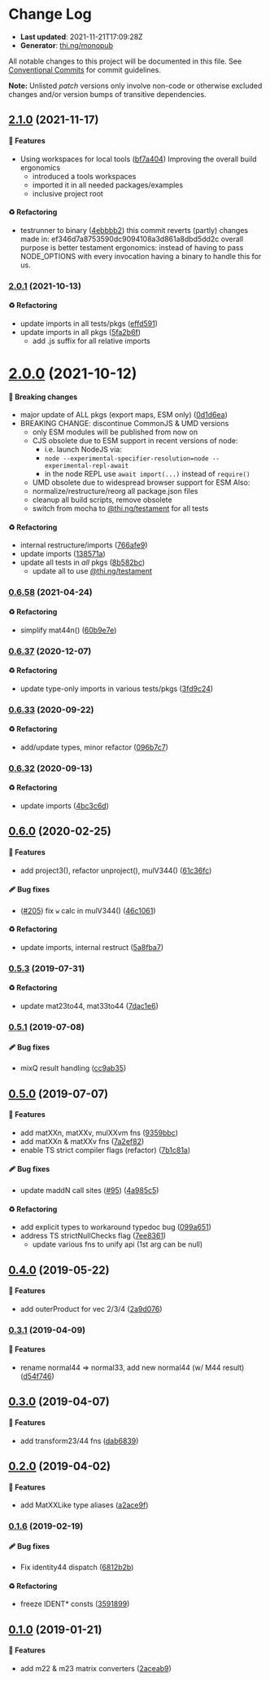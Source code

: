# Change Log

- **Last updated**: 2021-11-21T17:09:28Z
- **Generator**: [thi.ng/monopub](https://thi.ng/monopub)

All notable changes to this project will be documented in this file.
See [Conventional Commits](https://conventionalcommits.org/) for commit guidelines.

**Note:** Unlisted _patch_ versions only involve non-code or otherwise excluded changes
and/or version bumps of transitive dependencies.

## [2.1.0](https://github.com/thi-ng/umbrella/tree/@thi.ng/matrices@2.1.0) (2021-11-17)

#### 🚀 Features

- Using workspaces for local tools ([bf7a404](https://github.com/thi-ng/umbrella/commit/bf7a404))
  Improving the overall build ergonomics
  - introduced a tools workspaces
  - imported it in all needed packages/examples
  - inclusive project root

#### ♻️ Refactoring

- testrunner to binary ([4ebbbb2](https://github.com/thi-ng/umbrella/commit/4ebbbb2))
  this commit reverts (partly) changes made in:
  ef346d7a8753590dc9094108a3d861a8dbd5dd2c
  overall purpose is better testament ergonomics:
  instead of having to pass NODE_OPTIONS with every invocation
  having a binary to handle this for us.

### [2.0.1](https://github.com/thi-ng/umbrella/tree/@thi.ng/matrices@2.0.1) (2021-10-13)

#### ♻️ Refactoring

- update imports in all tests/pkgs ([effd591](https://github.com/thi-ng/umbrella/commit/effd591))
- update imports in all pkgs ([5fa2b6f](https://github.com/thi-ng/umbrella/commit/5fa2b6f))
  - add .js suffix for all relative imports

# [2.0.0](https://github.com/thi-ng/umbrella/tree/@thi.ng/matrices@2.0.0) (2021-10-12)

#### 🛑 Breaking changes

- major update of ALL pkgs (export maps, ESM only) ([0d1d6ea](https://github.com/thi-ng/umbrella/commit/0d1d6ea))
- BREAKING CHANGE: discontinue CommonJS & UMD versions
  - only ESM modules will be published from now on
  - CJS obsolete due to ESM support in recent versions of node:
    - i.e. launch NodeJS via:
    - `node --experimental-specifier-resolution=node --experimental-repl-await`
    - in the node REPL use `await import(...)` instead of `require()`
  - UMD obsolete due to widespread browser support for ESM
  Also:
  - normalize/restructure/reorg all package.json files
  - cleanup all build scripts, remove obsolete
  - switch from mocha to [@thi.ng/testament](https://github.com/thi-ng/umbrella/tree/main/packages/testament) for all tests

#### ♻️ Refactoring

- internal restructure/imports ([766afe9](https://github.com/thi-ng/umbrella/commit/766afe9))
- update imports ([138571a](https://github.com/thi-ng/umbrella/commit/138571a))
- update all tests in _all_ pkgs ([8b582bc](https://github.com/thi-ng/umbrella/commit/8b582bc))
  - update all to use [@thi.ng/testament](https://github.com/thi-ng/umbrella/tree/main/packages/testament)

### [0.6.58](https://github.com/thi-ng/umbrella/tree/@thi.ng/matrices@0.6.58) (2021-04-24)

#### ♻️ Refactoring

- simplify mat44n() ([60b9e7e](https://github.com/thi-ng/umbrella/commit/60b9e7e))

### [0.6.37](https://github.com/thi-ng/umbrella/tree/@thi.ng/matrices@0.6.37) (2020-12-07)

#### ♻️ Refactoring

- update type-only imports in various tests/pkgs ([3fd9c24](https://github.com/thi-ng/umbrella/commit/3fd9c24))

### [0.6.33](https://github.com/thi-ng/umbrella/tree/@thi.ng/matrices@0.6.33) (2020-09-22)

#### ♻️ Refactoring

- add/update types, minor refactor ([096b7c7](https://github.com/thi-ng/umbrella/commit/096b7c7))

### [0.6.32](https://github.com/thi-ng/umbrella/tree/@thi.ng/matrices@0.6.32) (2020-09-13)

#### ♻️ Refactoring

- update imports ([4bc3c6d](https://github.com/thi-ng/umbrella/commit/4bc3c6d))

## [0.6.0](https://github.com/thi-ng/umbrella/tree/@thi.ng/matrices@0.6.0) (2020-02-25)

#### 🚀 Features

- add project3(), refactor unproject(), mulV344() ([61c36fc](https://github.com/thi-ng/umbrella/commit/61c36fc))

#### 🩹 Bug fixes

- ([#205](https://github.com/thi-ng/umbrella/issues/205)) fix `w` calc in mulV344() ([46c1061](https://github.com/thi-ng/umbrella/commit/46c1061))

#### ♻️ Refactoring

- update imports, internal restruct ([5a8fba7](https://github.com/thi-ng/umbrella/commit/5a8fba7))

### [0.5.3](https://github.com/thi-ng/umbrella/tree/@thi.ng/matrices@0.5.3) (2019-07-31)

#### ♻️ Refactoring

- update mat23to44, mat33to44 ([7dac1e6](https://github.com/thi-ng/umbrella/commit/7dac1e6))

### [0.5.1](https://github.com/thi-ng/umbrella/tree/@thi.ng/matrices@0.5.1) (2019-07-08)

#### 🩹 Bug fixes

- mixQ result handling ([cc9ab35](https://github.com/thi-ng/umbrella/commit/cc9ab35))

## [0.5.0](https://github.com/thi-ng/umbrella/tree/@thi.ng/matrices@0.5.0) (2019-07-07)

#### 🚀 Features

- add matXXn, matXXv, mulXXvm fns ([9359bbc](https://github.com/thi-ng/umbrella/commit/9359bbc))
- add matXXn & matXXv fns ([7a2ef82](https://github.com/thi-ng/umbrella/commit/7a2ef82))
- enable TS strict compiler flags (refactor) ([7b1c81a](https://github.com/thi-ng/umbrella/commit/7b1c81a))

#### 🩹 Bug fixes

- update maddN call sites ([#95](https://github.com/thi-ng/umbrella/issues/95)) ([4a985c5](https://github.com/thi-ng/umbrella/commit/4a985c5))

#### ♻️ Refactoring

- add explicit types to workaround typedoc bug ([099a651](https://github.com/thi-ng/umbrella/commit/099a651))
- address TS strictNullChecks flag ([7ee8361](https://github.com/thi-ng/umbrella/commit/7ee8361))
  - update various fns to unify api (1st arg can be null)

## [0.4.0](https://github.com/thi-ng/umbrella/tree/@thi.ng/matrices@0.4.0) (2019-05-22)

#### 🚀 Features

- add outerProduct for vec 2/3/4 ([2a9d076](https://github.com/thi-ng/umbrella/commit/2a9d076))

### [0.3.1](https://github.com/thi-ng/umbrella/tree/@thi.ng/matrices@0.3.1) (2019-04-09)

#### 🚀 Features

- rename normal44 => normal33, add new normal44 (w/ M44 result) ([d54f746](https://github.com/thi-ng/umbrella/commit/d54f746))

## [0.3.0](https://github.com/thi-ng/umbrella/tree/@thi.ng/matrices@0.3.0) (2019-04-07)

#### 🚀 Features

- add transform23/44 fns ([dab6839](https://github.com/thi-ng/umbrella/commit/dab6839))

## [0.2.0](https://github.com/thi-ng/umbrella/tree/@thi.ng/matrices@0.2.0) (2019-04-02)

#### 🚀 Features

- add MatXXLike type aliases ([a2ace9f](https://github.com/thi-ng/umbrella/commit/a2ace9f))

### [0.1.6](https://github.com/thi-ng/umbrella/tree/@thi.ng/matrices@0.1.6) (2019-02-19)

#### 🩹 Bug fixes

- Fix identity44 dispatch ([6812b2b](https://github.com/thi-ng/umbrella/commit/6812b2b))

#### ♻️ Refactoring

- freeze IDENT* consts ([3591899](https://github.com/thi-ng/umbrella/commit/3591899))

## [0.1.0](https://github.com/thi-ng/umbrella/tree/@thi.ng/matrices@0.1.0) (2019-01-21)

#### 🚀 Features

- add m22 & m23 matrix converters ([2aceab9](https://github.com/thi-ng/umbrella/commit/2aceab9))
